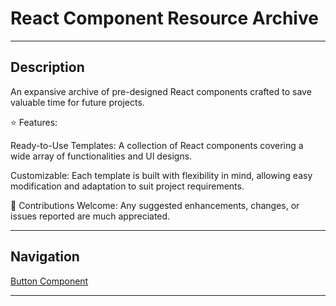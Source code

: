 # React Component Resource Archive

---
## Description

An expansive archive of pre-designed React components crafted to save valuable time for future projects.

⭐️ Features:

  Ready-to-Use Templates: A collection of React components covering a wide array of functionalities and UI designs.
  
  Customizable: Each template is built with flexibility in mind, allowing easy modification and adaptation to suit project requirements.

🤝 Contributions Welcome: Any suggested enhancements, changes, or issues reported are much appreciated. 

---
## Navigation

[Button Component](./components/ButtonComponent.md)

---
